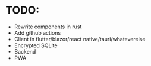 # TODO:

- Rewrite components in rust
- Add github actions
- Client in flutter/blazor/react native/tauri/whateverelse
- Encrypted SQLite
- Backend
- PWA